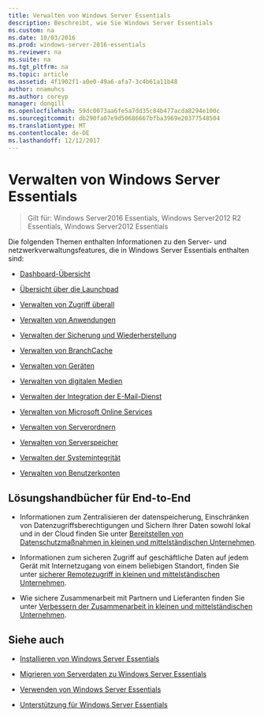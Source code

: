 ```yaml
---
title: Verwalten von Windows Server Essentials
description: Beschreibt, wie Sie Windows Server Essentials
ms.custom: na
ms.date: 10/03/2016
ms.prod: windows-server-2016-essentials
ms.reviewer: na
ms.suite: na
ms.tgt_pltfrm: na
ms.topic: article
ms.assetid: 4f1902f1-a0e0-49a6-afa7-3c4b61a11b48
author: nnamuhcs
ms.author: coreyp
manager: dongill
ms.openlocfilehash: 59dc0073aa6fe5a7dd35c84b477acda8294e100c
ms.sourcegitcommit: db290fa07e9d50686667bfba3969e20377548504
ms.translationtype: MT
ms.contentlocale: de-DE
ms.lasthandoff: 12/12/2017
---
```

# <a name="manage-windows-server-essentials"></a>Verwalten von Windows Server Essentials

>Gilt für: Windows Server2016 Essentials, Windows Server2012 R2 Essentials, Windows Server2012 Essentials

Die folgenden Themen enthalten Informationen zu den Server- und netzwerkverwaltungsfeatures, die in Windows Server Essentials enthalten sind:  
  
-   [Dashboard-Übersicht](Overview-of-the-Dashboard-in-Windows-Server-Essentials.md)  
  
-   [Übersicht über die Launchpad](Overview-of-the-Launchpad-in-Windows-Server-Essentials.md)  
  
-   [Verwalten von Zugriff überall](Manage-Anywhere-Access-in-Windows-Server-Essentials.md)  
  
-   [Verwalten von Anwendungen](Manage-Applications-in-Windows-Server-Essentials.md)  
  
-   [Verwalten der Sicherung und Wiederherstellung](Manage-Backup-and-Restore-in-Windows-Server-Essentials.md)  
  
-   [Verwalten von BranchCache](Manage-BranchCache-in-Windows-Server-Essentials.md)  
  
-   [Verwalten von Geräten](Manage-Devices-in-Windows-Server-Essentials.md)  
  
-   [Verwalten von digitalen Medien](Manage-Digital-Media-in-Windows-Server-Essentials.md)  
  
-   [Verwalten der Integration der E-Mail-Dienst](Manage-Email-Service-Integration-in-Windows-Server-Essentials.md)  
  
-   [Verwalten von Microsoft Online Services](Manage-Microsoft-Online-Services-in-Windows-Server-Essentials.md)  
  
-   [Verwalten von Serverordnern](Manage-Server-Folders-in-Windows-Server-Essentials.md)  
  
-   [Verwalten von Serverspeicher](Manage-Server-Storage-in-Windows-Server-Essentials.md)  
  
-   [Verwalten der Systemintegrität](Manage-System-Health-in-Windows-Server-Essentials.md)  
  
-   [Verwalten von Benutzerkonten](Manage-User-Accounts-in-Windows-Server-Essentials.md)  
  
## <a name="end-to-end-solution-guides"></a>Lösungshandbücher für End-to-End  
  
-    Informationen zum Zentralisieren der datenspeicherung, Einschränken von Datenzugriffsberechtigungen und Sichern Ihrer Daten sowohl lokal und in der Cloud finden Sie unter [Bereitstellen von Datenschutzmaßnahmen in kleinen und mittelständischen Unternehmen](https://technet.microsoft.com/library/dn582043.aspx).  
  
-    Informationen zum sicheren Zugriff auf geschäftliche Daten auf jedem Gerät mit Internetzugang von einem beliebigen Standort, finden Sie unter [sicherer Remotezugriff in kleinen und mittelständischen Unternehmen](https://technet.microsoft.com/library/dn629457.aspx).  
  
-    Wie sichere Zusammenarbeit mit Partnern und Lieferanten finden Sie unter [Verbessern der Zusammenarbeit in kleinen und mittelständischen Unternehmen](https://technet.microsoft.com/library/dn747893.aspx).  
  
## <a name="see-also"></a>Siehe auch  
  
-   [Installieren von Windows Server Essentials](../install/Install-Windows-Server-Essentials.md)  
  
-   [Migrieren von Serverdaten zu Windows Server Essentials](../migrate/Migrate-Server-Data-to-Windows-Server-Essentials.md)  
  
-   [Verwenden von Windows Server Essentials](../use/Use-Windows-Server-Essentials.md)  
  
-   [Unterstützung für Windows Server Essentials](../support/Support-Windows-Server-Essentials.md)
